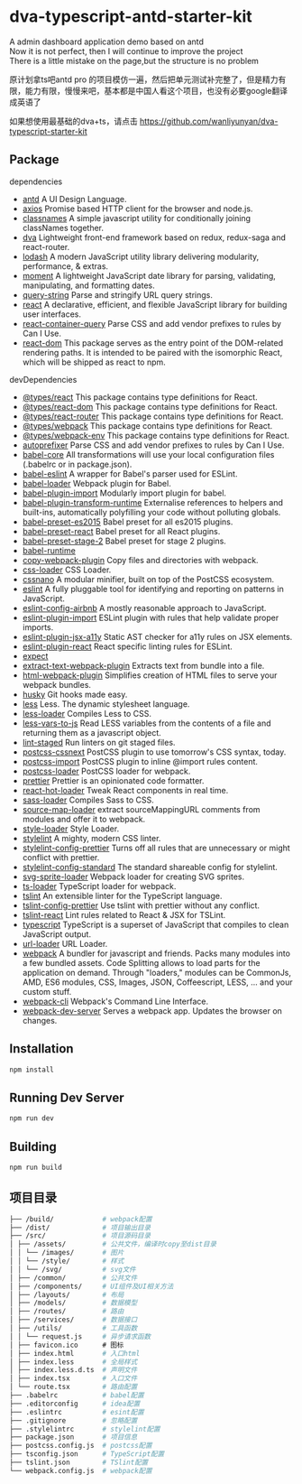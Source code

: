 # dva-typescript-antd-starter-kit

A admin dashboard application demo based on antd   
Now it is not perfect, then I will continue to improve the project  
There is a little mistake on the page,but the structure is no problem

原计划拿ts吧antd pro 的项目模仿一遍，然后把单元测试补完整了，但是精力有限，能力有限，慢慢来吧，基本都是中国人看这个项目，也没有必要google翻译成英语了

如果想使用最基础的dva+ts，请点击 https://github.com/wanliyunyan/dva-typescript-starter-kit

## Package
dependencies
-   [antd](https://github.com/ant-design/ant-design) A UI Design Language.
-   [axios](https://github.com/axios/axios) Promise based HTTP client for the browser and node.js.
-   [classnames](https://github.com/JedWatson/classnames) A simple javascript utility for conditionally joining classNames together.
-   [dva](https://github.com/dvajs/dva) Lightweight front-end framework based on redux, redux-saga and react-router.
-   [lodash](https://github.com/lodash/lodash) A modern JavaScript utility library delivering modularity, performance, & extras.
-   [moment](https://github.com/moment/moment) A lightweight JavaScript date library for parsing, validating, manipulating, and formatting dates.
-   [query-string](https://github.com/sindresorhus/query-string) Parse and stringify URL query strings.
-   [react](https://github.com/facebook/react) A declarative, efficient, and flexible JavaScript library for building user interfaces.
-   [react-container-query](https://github.com/d6u/react-container-query) Parse CSS and add vendor prefixes to rules by Can I Use.
-   [react-dom](https://github.com/facebook/react) This package serves as the entry point of the DOM-related rendering paths. It is intended to be paired with the isomorphic React, which will be shipped as react to npm.

devDependencies
-   [@types/react](https://github.com/DefinitelyTyped/DefinitelyTyped) This package contains type definitions for React.
-   [@types/react-dom](https://github.com/DefinitelyTyped/DefinitelyTyped) This package contains type definitions for React.
-   [@types/react-router](https://github.com/DefinitelyTyped/DefinitelyTyped) This package contains type definitions for React.
-   [@types/webpack](https://github.com/DefinitelyTyped/DefinitelyTyped) This package contains type definitions for React.
-   [@types/webpack-env](https://github.com/DefinitelyTyped/DefinitelyTyped) This package contains type definitions for React.
-   [autoprefixer](https://github.com/postcss/autoprefixer) Parse CSS and add vendor prefixes to rules by Can I Use.
-   [babel-core](https://github.com/babel/babel/tree/master/packages/babel-core) All transformations will use your local configuration files (.babelrc or in package.json).
-   [babel-eslint](https://github.com/babel/babel-eslint) A wrapper for Babel's parser used for ESLint.
-   [babel-loader](https://github.com/babel/babel-loader) Webpack plugin for Babel.
-   [babel-plugin-import](https://github.com/ant-design/babel-plugin-import) Modularly import plugin for babel.
-   [babel-plugin-transform-runtime](https://github.com/jakwuh/babel-plugin-transform-runtime) Externalise references to helpers and built-ins, automatically polyfilling your code without polluting globals.
-   [babel-preset-es2015](https://github.com/babel/babel/tree/master/packages/babel-preset-es2015) Babel preset for all es2015 plugins.
-   [babel-preset-react](https://github.com/babel/babel/tree/master/packages/babel-preset-react) Babel preset for all React plugins.
-   [babel-preset-stage-2](https://github.com/babel/babel/tree/master/packages/babel-preset-stage-2) Babel preset for stage 2 plugins.
-   [babel-runtime](https://github.com/babel/babel/tree/master/packages/babel-runtime) 
-   [copy-webpack-plugin](https://github.com/webpack-contrib/copy-webpack-plugin) Copy files and directories with webpack.
-   [css-loader](https://github.com/webpack-contrib/css-loader) CSS Loader.
-   [cssnano](https://github.com/ben-eb/cssnano) A modular minifier, built on top of the PostCSS ecosystem. 
-   [eslint](https://github.com/eslint/eslint) A fully pluggable tool for identifying and reporting on patterns in JavaScript.
-   [eslint-config-airbnb](https://github.com/airbnb/javascript) A mostly reasonable approach to JavaScript.
-   [eslint-plugin-import](https://github.com/benmosher/eslint-plugin-import) ESLint plugin with rules that help validate proper imports.
-   [eslint-plugin-jsx-a11y](https://github.com/evcohen/eslint-plugin-jsx-a11y) Static AST checker for a11y rules on JSX elements.
-   [eslint-plugin-react](https://github.com/yannickcr/eslint-plugin-react) React specific linting rules for ESLint.
-   [expect](https://github.com/facebook/jest) 
-   [extract-text-webpack-plugin](https://github.com/webpack-contrib/extract-text-webpack-plugin) Extracts text from bundle into a file.
-   [html-webpack-plugin](https://github.com/jantimon/html-webpack-plugin) Simplifies creation of HTML files to serve your webpack bundles.
-   [husky](https://github.com/typicode/husky) Git hooks made easy.
-   [less](https://github.com/less/less.js) Less. The dynamic stylesheet language.
-   [less-loader](https://github.com/webpack-contrib/less-loader) Compiles Less to CSS.
-   [less-vars-to-js](https://github.com/michaeltaranto/less-vars-to-js) Read LESS variables from the contents of a file and returning them as a javascript object.
-   [lint-staged](https://github.com/okonet/lint-staged) Run linters on git staged files.
-   [postcss-cssnext](https://github.com/MoOx/postcss-cssnext) PostCSS plugin to use tomorrow's CSS syntax, today.
-   [postcss-import](https://github.com/postcss/postcss-import) PostCSS plugin to inline @import rules content.
-   [postcss-loader](https://github.com/postcss/postcss-loader) PostCSS loader for webpack.
-   [prettier](https://github.com/prettier/prettier) Prettier is an opinionated code formatter.
-   [react-hot-loader](https://github.com/gaearon/react-hot-loader) Tweak React components in real time.
-   [sass-loader](https://github.com/webpack-contrib/sass-loader) Compiles Sass to CSS.
-   [source-map-loader](https://github.com/webpack-contrib/source-map-loader) extract sourceMappingURL comments from modules and offer it to webpack.
-   [style-loader](https://github.com/webpack-contrib/style-loader) Style Loader.
-   [stylelint](https://github.com/stylelint/stylelint) A mighty, modern CSS linter.
-   [stylelint-config-prettier](https://github.com/shannonmoeller/stylelint-config-prettier) Turns off all rules that are unnecessary or might conflict with prettier.
-   [stylelint-config-standard](https://github.com/stylelint/stylelint-config-standard) The standard shareable config for stylelint.
-   [svg-sprite-loader](https://github.com/kisenka/svg-sprite-loader) Webpack loader for creating SVG sprites.
-   [ts-loader](https://github.com/TypeStrong/ts-loader) TypeScript loader for webpack.
-   [tslint](https://github.com/palantir/tslint) An extensible linter for the TypeScript language.
-   [tslint-config-prettier](https://github.com/alexjoverm/tslint-config-prettier) Use tslint with prettier without any conflict.
-   [tslint-react](https://github.com/palantir/tslint-react) Lint rules related to React & JSX for TSLint.
-   [typescript](https://github.com/Microsoft/TypeScript) TypeScript is a superset of JavaScript that compiles to clean JavaScript output. 
-   [url-loader](https://github.com/webpack-contrib/url-loader) URL Loader.
-   [webpack](https://github.com/webpack/webpack) A bundler for javascript and friends. Packs many modules into a few bundled assets. Code Splitting allows to load parts for the application on demand. Through "loaders," modules can be CommonJs, AMD, ES6 modules, CSS, Images, JSON, Coffeescript, LESS, ... and your custom stuff.
-   [webpack-cli](https://github.com/webpack/webpack-cli) Webpack's Command Line Interface.
-   [webpack-dev-server](https://github.com/webpack/webpack-dev-server) Serves a webpack app. Updates the browser on changes.

## Installation

```bash
npm install
```

## Running Dev Server

```bash
npm run dev
```

## Building

```bash
npm run build
```

## 项目目录

```bash
├── /build/            # webpack配置
├── /dist/             # 项目输出目录
├── /src/              # 项目源码目录
│ ├── /assets/         # 公共文件，编译时copy至dist目录
│ │ └── /images/       # 图片
│ │ └── /style/        # 样式
│ │ └── /svg/          # svg文件
│ ├── /common/         # 公共文件
│ ├── /components/     # UI组件及UI相关方法
│ ├── /layouts/        # 布局
│ ├── /models/         # 数据模型
│ ├── /routes/         # 路由
│ ├── /services/       # 数据接口
│ ├── /utils/          # 工具函数
│ │ └── request.js     # 异步请求函数
│ ├── favicon.ico      # 图标
│ ├── index.html       # 入口html
│ ├── index.less       # 全局样式
│ ├── index.less.d.ts  # 声明文件
│ ├── index.tsx        # 入口文件
│ └── route.tsx        # 路由配置
├── .babelrc           # babel配置
├── .editorconfig      # idea配置
├── .eslintrc          # esint配置
├── .gitignore         # 忽略配置
├── .stylelintrc       # stylelint配置
├── package.json       # 项目信息
├── postcss.config.js  # postcss配置
├── tsconfig.json      # TypeScript配置
├── tslint.json        # TSlint配置
└── webpack.config.js  # webpack配置
```
